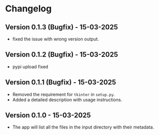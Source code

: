 # Changelog

## Version 0.1.3 (Bugfix) - 15-03-2025
- fixed the issue with wrong version output.

## Version 0.1.2 (Bugfix) - 15-03-2025
- pypi upload fixed

## Version 0.1.1 (Bugfix) - 15-03-2025
- Removed the requirement for `tkinter` in `setup.py`.
- Added a detailed description with usage instructions.

## Version 0.1.0 - 15-03-2025
- The app will list all the files in the input directory with their metadata.
